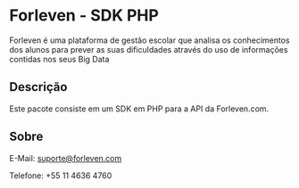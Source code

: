 # Forleven - SDK PHP

Forleven é uma plataforma de gestão escolar que analisa os conhecimentos dos alunos para prever as suas dificuldades através do uso de informações contidas nos seus Big Data

## Descrição

Este pacote consiste em um SDK em PHP para a API da Forleven.com.

## Sobre

E-Mail: suporte@forleven.com

Telefone: +55 11 4636 4760